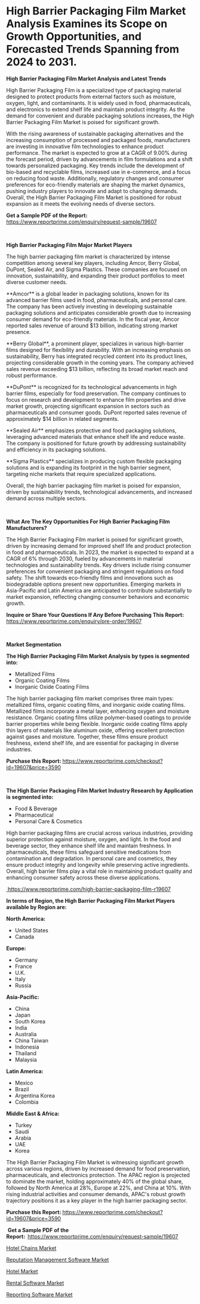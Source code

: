 <p><h1>High Barrier Packaging Film Market Analysis Examines its Scope on Growth Opportunities, and Forecasted Trends Spanning from 2024 to 2031.</h1></p><p><strong>High Barrier Packaging Film Market Analysis and Latest Trends</strong></p>
<p><p>High Barrier Packaging Film is a specialized type of packaging material designed to protect products from external factors such as moisture, oxygen, light, and contaminants. It is widely used in food, pharmaceuticals, and electronics to extend shelf life and maintain product integrity. As the demand for convenient and durable packaging solutions increases, the High Barrier Packaging Film Market is poised for significant growth. </p><p>With the rising awareness of sustainable packaging alternatives and the increasing consumption of processed and packaged foods, manufacturers are investing in innovative film technologies to enhance product performance. The market is expected to grow at a CAGR of 9.00% during the forecast period, driven by advancements in film formulations and a shift towards personalized packaging. Key trends include the development of bio-based and recyclable films, increased use in e-commerce, and a focus on reducing food waste. Additionally, regulatory changes and consumer preferences for eco-friendly materials are shaping the market dynamics, pushing industry players to innovate and adapt to changing demands. Overall, the High Barrier Packaging Film Market is positioned for robust expansion as it meets the evolving needs of diverse sectors.</p></p>
<p><strong>Get a Sample PDF of the Report:&nbsp;</strong> <a href="https://www.reportprime.com/enquiry/request-sample/19607?utm_campaign=1848&utm_medium=2&utm_source=Github&utm_content=ia&utm_term=23112024&utm_id=high-barrier-packaging-film">https://www.reportprime.com/enquiry/request-sample/19607</a></p>
<p>&nbsp;</p>
<p><strong>High Barrier Packaging Film Major Market Players</strong></p>
<p><p>The high barrier packaging film market is characterized by intense competition among several key players, including Amcor, Berry Global, DuPont, Sealed Air, and Sigma Plastics. These companies are focused on innovation, sustainability, and expanding their product portfolios to meet diverse customer needs.</p><p>**Amcor** is a global leader in packaging solutions, known for its advanced barrier films used in food, pharmaceuticals, and personal care. The company has been actively investing in developing sustainable packaging solutions and anticipates considerable growth due to increasing consumer demand for eco-friendly materials. In the fiscal year, Amcor reported sales revenue of around $13 billion, indicating strong market presence.</p><p>**Berry Global**, a prominent player, specializes in various high-barrier films designed for flexibility and durability. With an increasing emphasis on sustainability, Berry has integrated recycled content into its product lines, projecting considerable growth in the coming years. The company achieved sales revenue exceeding $13 billion, reflecting its broad market reach and robust performance.</p><p>**DuPont** is recognized for its technological advancements in high barrier films, especially for food preservation. The company continues to focus on research and development to enhance film properties and drive market growth, projecting significant expansion in sectors such as pharmaceuticals and consumer goods. DuPont reported sales revenue of approximately $14 billion in related segments.</p><p>**Sealed Air** emphasizes protective and food packaging solutions, leveraging advanced materials that enhance shelf life and reduce waste. The company is positioned for future growth by addressing sustainability and efficiency in its packaging solutions.</p><p>**Sigma Plastics** specializes in producing custom flexible packaging solutions and is expanding its footprint in the high barrier segment, targeting niche markets that require specialized applications.</p><p>Overall, the high barrier packaging film market is poised for expansion, driven by sustainability trends, technological advancements, and increased demand across multiple sectors.</p></p>
<p>&nbsp;</p>
<p><strong>What Are The Key Opportunities For High Barrier Packaging Film Manufacturers?</strong></p>
<p><p>The High Barrier Packaging Film market is poised for significant growth, driven by increasing demand for improved shelf life and product protection in food and pharmaceuticals. In 2023, the market is expected to expand at a CAGR of 6% through 2030, fueled by advancements in material technologies and sustainability trends. Key drivers include rising consumer preferences for convenient packaging and stringent regulations on food safety. The shift towards eco-friendly films and innovations such as biodegradable options present new opportunities. Emerging markets in Asia-Pacific and Latin America are anticipated to contribute substantially to market expansion, reflecting changing consumer behaviors and economic growth.</p></p>
<p><strong>Inquire or Share Your Questions If Any Before Purchasing This Report:</strong> <a href="https://www.reportprime.com/enquiry/pre-order/19607?utm_campaign=1848&utm_medium=2&utm_source=Github&utm_content=ia&utm_term=23112024&utm_id=high-barrier-packaging-film">https://www.reportprime.com/enquiry/pre-order/19607</a></p>
<p>&nbsp;</p>
<p><strong>Market Segmentation</strong></p>
<p><strong>The High Barrier Packaging Film Market Analysis by types is segmented into:</strong></p>
<p><ul><li>Metallized Films</li><li>Organic Coating Films</li><li>Inorganic Oxide Coating Films</li></ul></p>
<p><p>The high barrier packaging film market comprises three main types: metallized films, organic coating films, and inorganic oxide coating films. Metallized films incorporate a metal layer, enhancing oxygen and moisture resistance. Organic coating films utilize polymer-based coatings to provide barrier properties while being flexible. Inorganic oxide coating films apply thin layers of materials like aluminum oxide, offering excellent protection against gases and moisture. Together, these films ensure product freshness, extend shelf life, and are essential for packaging in diverse industries.</p></p>
<p><strong>Purchase this Report:&nbsp;</strong><a href="https://www.reportprime.com/checkout?id=19607&price=3590&utm_campaign=1848&utm_medium=2&utm_source=Github&utm_content=ia&utm_term=23112024&utm_id=high-barrier-packaging-film">https://www.reportprime.com/checkout?id=19607&price=3590</a></p>
<p>&nbsp;</p>
<p><strong>The High Barrier Packaging Film Market Industry Research by Application is segmented into:</strong></p>
<p><ul><li>Food & Beverage</li><li>Pharmaceutical</li><li>Personal Care & Cosmetics</li></ul></p>
<p><p>High barrier packaging films are crucial across various industries, providing superior protection against moisture, oxygen, and light. In the food and beverage sector, they enhance shelf life and maintain freshness. In pharmaceuticals, these films safeguard sensitive medications from contamination and degradation. In personal care and cosmetics, they ensure product integrity and longevity while preserving active ingredients. Overall, high barrier films play a vital role in maintaining product quality and enhancing consumer safety across these diverse applications.</p></p>
<p><a href="https://www.reportprime.com/high-barrier-packaging-film-r19607?utm_campaign=1848&utm_medium=2&utm_source=Github&utm_content=ia&utm_term=23112024&utm_id=high-barrier-packaging-film">&nbsp;https://www.reportprime.com/high-barrier-packaging-film-r19607</a></p>
<p><strong>In terms of Region, the High Barrier Packaging Film Market Players available by Region are:</strong></p>
<p>
    <p> <strong> North America: </strong>
        <ul>
            <li>United States</li>
            <li>Canada</li>
        </ul>
        </p> 
    <p> <strong> Europe: </strong>
        <ul>
            <li>Germany</li>
            <li>France</li>
            <li>U.K.</li>
            <li>Italy</li>
            <li>Russia</li>
        </ul>
        </p> 
    <p> <strong> Asia-Pacific: </strong>
        <ul>
            <li>China</li>
            <li>Japan</li>
            <li>South Korea</li>
            <li>India</li>
            <li>Australia</li>
            <li>China Taiwan</li>
            <li>Indonesia</li>
            <li>Thailand</li>
            <li>Malaysia</li>
        </ul>
        </p> 
    <p> <strong> Latin America: </strong>
        <ul>
            <li>Mexico</li>
            <li>Brazil</li>
            <li>Argentina Korea</li>
            <li>Colombia</li>
        </ul>
        </p> 
    <p> <strong> Middle East & Africa: </strong>
        <ul>
            <li>Turkey</li>
            <li>Saudi</li>
            <li>Arabia</li>
            <li>UAE</li>
            <li>Korea</li>
        </ul>
    </p>
    </p>
<p><p>The High Barrier Packaging Film Market is witnessing significant growth across various regions, driven by increased demand for food preservation, pharmaceuticals, and electronics protection. The APAC region is projected to dominate the market, holding approximately 40% of the global share, followed by North America at 28%, Europe at 22%, and China at 10%. With rising industrial activities and consumer demands, APAC's robust growth trajectory positions it as a key player in the high barrier packaging sector.</p></p>
<p><strong>Purchase this Report: </strong><a href="https://www.reportprime.com/checkout?id=19607&price=3590&utm_campaign=1848&utm_medium=2&utm_source=Github&utm_content=ia&utm_term=23112024&utm_id=high-barrier-packaging-film">https://www.reportprime.com/checkout?id=19607&price=3590</a></p>
<p>&nbsp;<strong>Get a Sample PDF of the Report:&nbsp;&nbsp;</strong><a href="https://www.reportprime.com/enquiry/request-sample/19607?utm_campaign=1848&utm_medium=2&utm_source=Github&utm_content=ia&utm_term=23112024&utm_id=high-barrier-packaging-film">https://www.reportprime.com/enquiry/request-sample/19607</a></p>
<p><strong></strong></p>
<p><p><a href="https://issuu.com/reportprime-2/docs/hotel-chains-market-size-2030.pptx_02396b00101cc3?utm_campaign=1848&utm_medium=2&utm_source=Github&utm_content=ia&utm_term=23112024&utm_id=high-barrier-packaging-film">Hotel Chains Market</a></p><p><a href="https://www.linkedin.com/pulse/informative-market-research-report-reputation-management-software-3nyic?utm_campaign=1848&utm_medium=2&utm_source=Github&utm_content=ia&utm_term=23112024&utm_id=high-barrier-packaging-film">Reputation Management Software Market</a></p><p><a href="https://issuu.com/reportprime-2/docs/hotel-market-size-2030.pptx_3124bcaeaa2a0e?utm_campaign=1848&utm_medium=2&utm_source=Github&utm_content=ia&utm_term=23112024&utm_id=high-barrier-packaging-film">Hotel Market</a></p><p><a href="https://www.linkedin.com/pulse/rental-software-market-forecasted-using-segmentation-share-from-uar6c?utm_campaign=1848&utm_medium=2&utm_source=Github&utm_content=ia&utm_term=23112024&utm_id=high-barrier-packaging-film">Rental Software Market</a></p><p><a href="https://www.linkedin.com/pulse/future-reporting-software-latest-trends-development-expected-86-b07oc?utm_campaign=1848&utm_medium=2&utm_source=Github&utm_content=ia&utm_term=23112024&utm_id=high-barrier-packaging-film">Reporting Software Market</a></p></p>
